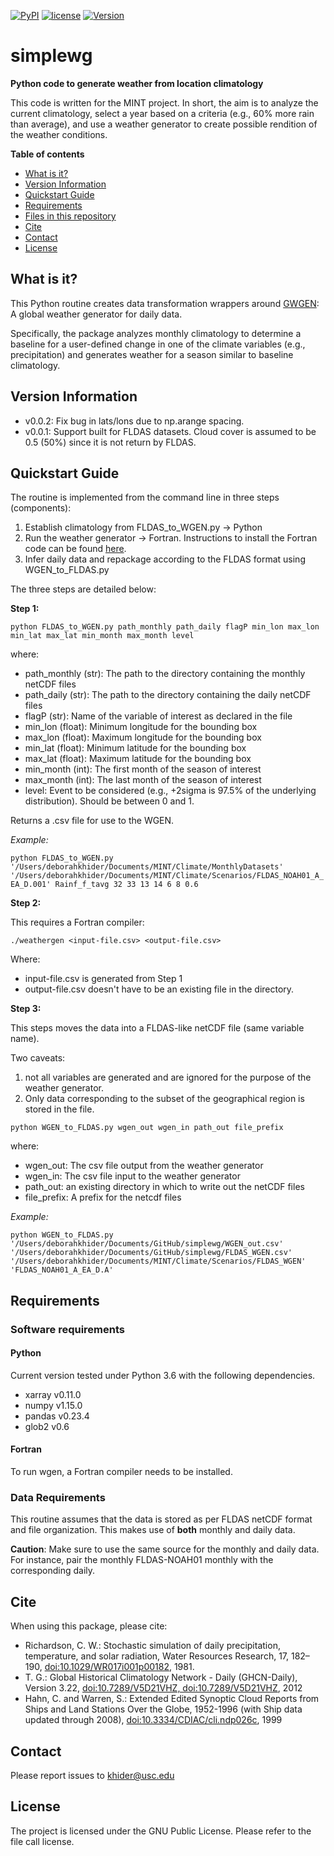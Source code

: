 [![PyPI](https://img.shields.io/badge/python-3.6-yellow.svg)]()
[![license](https://img.shields.io/github/license/khider/simplewg.svg)]()
[![Version](https://img.shields.io/github/release/khider/simplewg.svg)]()

# simplewg

**Python code to generate weather from location climatology**

This code is written for the MINT project. In short, the aim is to analyze the current climatology, select a year based on a criteria (e.g., 60% more rain than average), and use a weather generator to create possible rendition of the weather conditions.

**Table of contents**

* [What is it?](#what)
* [Version Information](#version)
* [Quickstart Guide](#quickstart)
* [Requirements](#req)
* [Files in this repository](#files)
* [Cite](#cite)
* [Contact](#contact)
* [License](#license)

## <a name = "what">What is it?</a>

This Python routine creates data transformation wrappers around [GWGEN](https://github.com/ARVE-Research/gwgen): A global weather generator for daily data.

Specifically, the package analyzes monthly climatology to determine a baseline for a user-defined change in one of the climate variables (e.g., precipitation) and generates weather for a season similar to baseline climatology.

## <a name = "version">Version Information</a>
- v0.0.2: Fix bug in lats/lons due to np.arange spacing.
- v0.0.1: Support built for FLDAS datasets. Cloud cover is assumed to be 0.5 (50%) since it is not return by FLDAS.

## <a name = "quickstart">Quickstart Guide</a>

The routine is implemented from the command line in three steps (components):
1. Establish climatology from FLDAS_to_WGEN.py -> Python
2. Run the weather generator -> Fortran. Instructions to install the Fortran code can be found [here](https://github.com/ARVE-Research/gwgen).
3. Infer daily data and repackage according to the FLDAS format using WGEN_to_FLDAS.py

The three steps are detailed below:

__Step 1:__

`python FLDAS_to_WGEN.py path_monthly path_daily flagP min_lon max_lon min_lat max_lat min_month max_month level`

where:
* path_monthly (str): The path to the directory containing the monthly netCDF files  
* path_daily (str): The path to the directory containing the daily netCDF files  
* flagP (str): Name of the variable of interest as declared in the file  
* min_lon (float): Minimum longitude for the bounding box  
* max_lon (float): Maximum longitude for the bounding box  
* min_lat (float): Minimum latitude for the bounding box  
* max_lat (float): Maximum latitude for the bounding box  
* min_month (int): The first month of the season of interest  
* max_month (int): The last month of the season of interest  
* level: Event to be considered (e.g., +2sigma is 97.5% of the underlying distribution). Should be between 0 and 1.

Returns a .csv file for use to the WGEN.

*Example:*

`python FLDAS_to_WGEN.py '/Users/deborahkhider/Documents/MINT/Climate/MonthlyDatasets' '/Users/deborahkhider/Documents/MINT/Climate/Scenarios/FLDAS_NOAH01_A_EA_D.001' Rainf_f_tavg 32 33 13 14 6 8 0.6`

__Step 2:__

This requires a Fortran compiler:

`./weathergen <input-file.csv> <output-file.csv>`

Where:
* input-file.csv is generated from Step 1
* output-file.csv doesn't have to be an existing file in the directory.

__Step 3:__

This steps moves the data into a FLDAS-like netCDF file (same variable name).

Two caveats:
1. not all variables are generated and are ignored for the purpose of the weather generator.
2. Only data corresponding to the subset of the geographical region is stored in the file.

`python WGEN_to_FLDAS.py wgen_out wgen_in path_out file_prefix`

where:
* wgen_out: The csv file output from the weather generator
* wgen_in: The csv file input to the weather generator
* path_out: an existing directory in which to write out the netCDF files
* file_prefix: A prefix for the netcdf files

*Example:*

`python WGEN_to_FLDAS.py '/Users/deborahkhider/Documents/GitHub/simplewg/WGEN_out.csv' '/Users/deborahkhider/Documents/GitHub/simplewg/FLDAS_WGEN.csv' '/Users/deborahkhider/Documents/MINT/Climate/Scenarios/FLDAS_WGEN' 'FLDAS_NOAH01_A_EA_D.A'`

## <a name="req">Requirements</a>

### Software requirements

#### Python

Current version tested under Python 3.6 with the following dependencies.

- xarray v0.11.0
- numpy v1.15.0
- pandas v0.23.4
- glob2 v0.6

#### Fortran
To run wgen, a Fortran compiler needs to be installed.

### Data Requirements

This routine assumes that the data is stored as per FLDAS netCDF format and file organization. This makes use of **both** monthly and daily data.

**Caution**: Make sure to use the same source for the monthly and daily data. For instance, pair the monthly FLDAS-NOAH01 monthly with the corresponding daily.

## <a name = "cite"> Cite </a>

When using this package, please cite:

- Richardson, C. W.: Stochastic simulation of daily precipitation, temperature, and solar radiation, Water Resources Research, 17, 182–190, [doi:10.1029/WR017i001p00182](https://agupubs.onlinelibrary.wiley.com/doi/abs/10.1029/WR017i001p00182), 1981.
- T. G.: Global Historical Climatology Network - Daily (GHCN-Daily), Version 3.22, [doi:10.7289/V5D21VHZ, doi:10.7289/V5D21VHZ](https://doi.org/10.7289/V5D21VHZ), 2012
- Hahn, C. and Warren, S.: Extended Edited Synoptic Cloud Reports from Ships and Land Stations Over the Globe, 1952-1996 (with Ship data updated through 2008), [doi:10.3334/CDIAC/cli.ndp026c](https://doi.org/10.3334/CDIAC/cli.ndp026c), 1999

## <a name = "contact"> Contact </a>

Please report issues to <khider@usc.edu>

## <a name ="license"> License </a>

The project is licensed under the GNU Public License. Please refer to the file call license.
